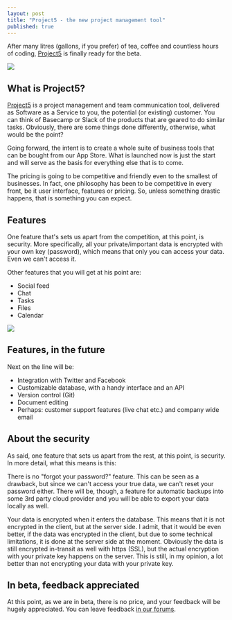 ```yaml
---
layout: post
title: "Project5 - the new project management tool"
published: true
---
```


After many litres (gallons, if you prefer) of tea, coffee and countless hours of coding, [Project5](https://project5.co/) is finally ready for the beta.

![](https://pic.project5.co/c78de4b4-c1ed-41e5-83af-a27352c12c31/652c5510-debe-4ffb-a5bc-89334b053c9f/1526102076490.jpg)

## What is Project5?

[Project5](https://project5.co/) is a project management and team communication tool, delivered as Software as a Service to you, the potential (or existing) customer. You can think of Basecamp or Slack of the products that are geared to do similar tasks. Obviously, there are some things done differently, otherwise, what would be the point?

Going forward, the intent is to create a whole suite of business tools that can be bought from our App Store. What is launched now is just the start and will serve as the basis for everything else that is to come.

The pricing is going to be competitive and friendly even to the smallest of businesses. In fact, one philosophy has been to be competitive in every front, be it user interface, features or pricing. So, unless something drastic happens, that is something you can expect.

## Features

One feature that's sets us apart from the competition, at this point, is security. More specifically, all your private/important data is encrypted with your own key (password), which means that only you can access your data. Even we can't access it.

Other features that you will get at his point are:

- Social feed
- Chat
- Tasks
- Files
- Calendar

![](https://pic.project5.co/c78de4b4-c1ed-41e5-83af-a27352c12c31/652c5510-debe-4ffb-a5bc-89334b053c9f/1526230025265.jpg)

## Features, in the future

Next  on the line will be:

- Integration with Twitter and Facebook
- Customizable database, with a handy interface and an API
- Version control (Git)
- Document editing
- Perhaps: customer support features (live chat etc.) and company wide email

## About the security

As said, one feature that sets us apart from the rest, at this point, is security. In more detail, what this means is this:

There is no "forgot your password?" feature. This can be seen as a drawback, but since we can't access your true data, we can't reset your password either. There will be, though, a feature for automatic backups into some 3rd party cloud provider and you will be able to export your data locally as well.

Your data is encrypted when it enters the database. This means that it is not encrypted in the client, but at the server side. I admit, that it would be even better, if the data was encrypted in the client, but due to some technical limitations, it is done at the server side at the moment. Obviously the data is still encrypted in-transit as well with https (SSL), but the actual encryption with your private key happens on the server. This is still, in my opinion, a lot better than not encrypting your data with your private key.

## In beta, feedback appreciated

At this point, as we are in beta, there is no price, and your feedback will be hugely appreciated. You can leave feedback [in our forums](http://forum.project5.co/).
